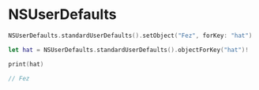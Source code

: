 # NSUserDefaults

```swift
NSUserDefaults.standardUserDefaults().setObject("Fez", forKey: "hat")

let hat = NSUserDefaults.standardUserDefaults().objectForKey("hat")!

print(hat)

// Fez
```
